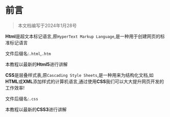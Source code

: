 # 前言

> 本文档编写于2024年1月28号

**Html**是超文本标记语言,原`HyperText Markup Language`,是一种用于创建网页的标准标记语言

文件后缀名:`.html`,`.htm`

本教程以最新的**Html5**进行讲解



**CSS**是层叠样式表,原`Cascading Style Sheets`,是一种用来为结构化文档,如**HTML**或**XML**添加样式的计算机语言,通过使用**CSS**我们可以大大提升网页开发的工作效率!

文件后缀名:`.css`

本教程以最新的**CSS3**进行讲解

